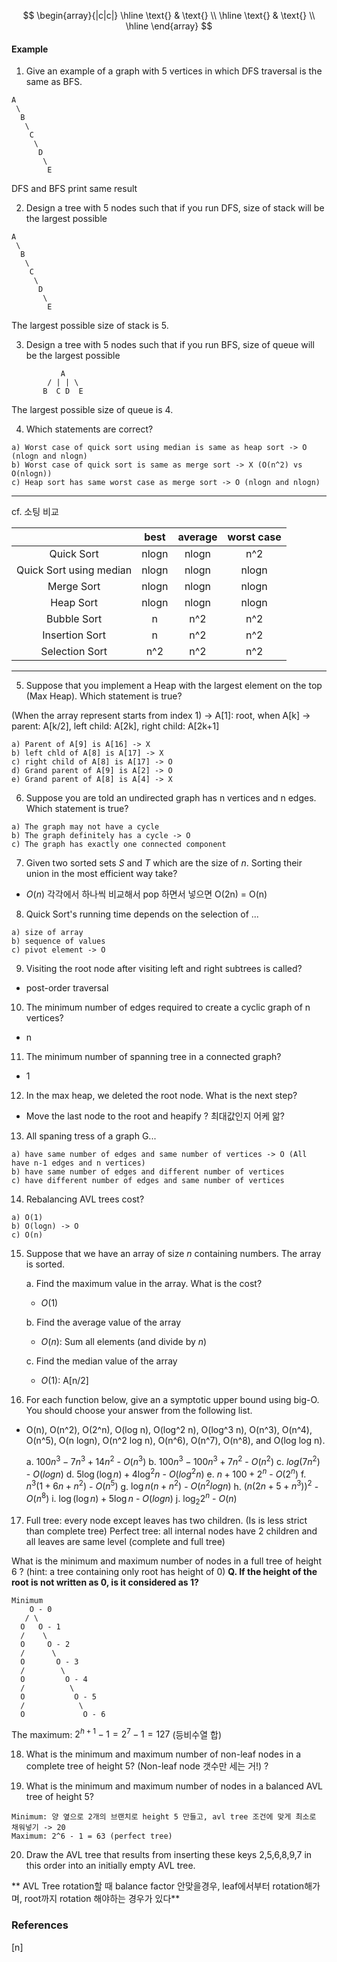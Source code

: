 $$
\begin{array}{|c|c|}
\hline
\text{} & \text{} \\
\hline
\text{} & \text{} \\
\hline
\end{array}
$$

#### Example

1. Give an example of a graph with 5 vertices in which DFS traversal is the same as BFS.

``` plaintext
A
 \
  B
   \
    C
     \
      D
       \
        E
```

DFS and BFS print same result

2. Design a tree with 5 nodes such that if you run DFS, size of stack will be the largest possible

``` plaintext
A
 \
  B
   \
    C
     \
      D
       \
        E
```

The largest possible size of stack is 5.

3. Design a tree with 5 nodes such that if you run BFS, size of queue will be the largest possible

``` plaintext
           A
        / | | \
       B  C D  E
```

The largest possible size of queue is 4.

4. Which statements are correct?

``` plaintext
a) Worst case of quick sort using median is same as heap sort -> O (nlogn and nlogn)
b) Worst case of quick sort is same as merge sort -> X (O(n^2) vs O(nlogn))
c) Heap sort has same worst case as merge sort -> O (nlogn and nlogn)
```

---
cf. 소팅 비교

||best|average|worst case|
|:--:|:--:|:--:|:--:|
|Quick Sort|nlogn|nlogn|n^2|
|Quick Sort using median|nlogn|nlogn|nlogn|
|Merge Sort|nlogn|nlogn|nlogn|
|Heap Sort|nlogn|nlogn|nlogn|
|Bubble Sort|n|n^2|n^2|
|Insertion Sort|n|n^2|n^2|
|Selection Sort|n^2|n^2|n^2|

---

5. Suppose that you implement a Heap with the largest element on the top (Max Heap). Which statement is true?

(When the array represent starts from index 1) -> A[1]: root, when A[k] -> parent: A[k/2], left child: A[2k], right child: A[2k+1]

``` plaintext
a) Parent of A[9] is A[16] -> X
b) left chld of A[8] is A[17] -> X
c) right child of A[8] is A[17] -> O
d) Grand parent of A[9] is A[2] -> O
e) Grand parent of A[8] is A[4] -> X
```

6. Suppose you are told an undirected graph has n vertices and n edges. Which statement is true?

``` plaintext
a) The graph may not have a cycle
b) The graph definitely has a cycle -> O
c) The graph has exactly one connected component
```

7. Given two sorted sets $S$ and $T$ which are the size of $n$. Sorting their union in the most efficient way take?

- $O(n)$
각각에서 하나씩 비교해서 pop 하면서 넣으면 O(2n) = O(n)

8. Quick Sort's running time depends on the selection of ...

``` plaintext
a) size of array
b) sequence of values
c) pivot element -> O
```

9. Visiting the root node after visiting left and right subtrees is called?

- post-order traversal

10. The minimum number of edges required to create a cyclic graph of n vertices?

- n

11. The minimum number of spanning tree in a connected graph?

- 1

12. In the max heap, we deleted the root node. What is the next step?

- Move the last node to the root and heapify ? 최대값인지 어케 앎?

13. All spaning tress of a graph G...

``` plaintext
a) have same number of edges and same number of vertices -> O (All have n-1 edges and n vertices)
b) have same number of edges and different number of vertices
c) have different number of edges and same number of vertices
```

14. Rebalancing AVL trees cost?

``` plaintext
a) O(1)
b) O(logn) -> O
c) O(n)
```

15. Suppose that we have an array of size $n$ containing numbers. The array is sorted.

    a. Find the maximum value in the array. What is the cost?

    - $O(1)$

    b. Find the average value of the array

    - $O(n)$: Sum all elements (and divide by $n$)

    c. Find the median value of the array

    - $O(1)$: A[n/2]

16. For each function below, give an a symptotic upper bound using big-O. You should choose your answer from the following list.

- O(n), O(n^2), O(2^n), O(log n), O(log^2 n), O(log^3 n), O(n^3), O(n^4), O(n^5), O(n logn), O(n^2 log n), O(n^6), O(n^7), O(n^8), and O(log log n).

    a. $100 n^3 - 7 n^3 + 14 n^2$
        - $O(n^3)$
    b. $100 n^3 - 100 n^3 + 7 n^2$
        - $O(n^2)$
    c. $log(7n^2)$
        - $O(log n)$
    d. $5 \log(\log n) + 4 \log^2 n$
        - $O(log^2 n)$
    e. $n + 100 + 2^n$
        - $O(2^n)$
    f. $n^3 (1 + 6n + n^2)$
        - $O(n^5)$
    g. $\log n (n + n^2)$
        - $O(n^2 log n)$
    h. $(n (2n + 5 + n^3))^2$
        - $O(n^8)$
    i. $\log(\log n) + 5 \log n$
        - $O(log n)$
    j. $\log_2 2^n$
        - $O(n)$

17. Full tree: every node except leaves has two children. (Is is less strict than complete tree)
Perfect tree: all internal nodes have 2 children and all leaves are same level (complete and full tree)

What is the minimum and maximum number of nodes in a full tree of height 6 ? (hint: a tree containing only root has height of 0)
**Q. If the height of the root is not written as 0, is it considered as 1?**

``` plaintext
Minimum
    O - 0
   / \
  O   O - 1
  /    \
  O     O - 2
  /      \
  O       O - 3
  /        \
  O         O - 4
  /          \
  O           O - 5
  /            \
  O             O - 6
```
The maximum: $2^{h+1} - 1 = 2^7 - 1 = 127$ (등비수열 합)

18. What is the minimum and maximum number of non-leaf nodes in a complete tree of height 5? (Non-leaf node 갯수만 세는 거!)
?

19. What is the minimum and maximum number of nodes in a balanced AVL tree of height 5?

``` plaintext
Minimum: 양 옆으로 2개의 브랜치로 height 5 만들고, avl tree 조건에 맞게 최소로 채워넣기 -> 20
Maximum: 2^6 - 1 = 63 (perfect tree)
```

20. Draw the AVL tree that results from inserting these keys 2,5,6,8,9,7 in this order into an initially empty AVL tree.

** AVL Tree rotation할 때 balance factor 안맞을경우, leaf에서부터 rotation해가며, root까지 rotation 해야하는 경우가 있다**














### References

$\tag*{}\label{n} \text{[n] }$
